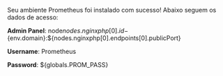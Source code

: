 Seu ambiente Prometheus foi instalado com sucesso! Abaixo seguem os dados de acesso:


**Admin Panel**: node${nodes.nginxphp[0].id}-${env.domain}:${nodes.nginxphp[0].endpoints[0].publicPort}

**Username**: Prometheus

**Password**: ${globals.PROM_PASS} 
